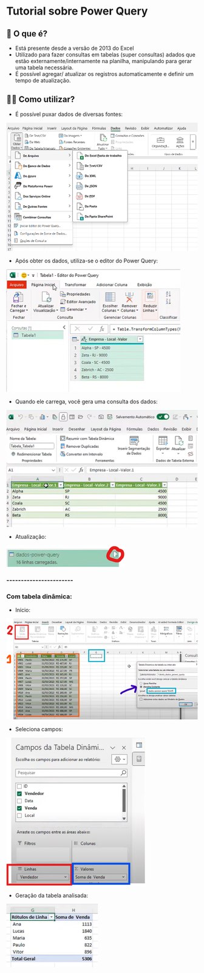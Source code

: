 # Tutorial sobre Power Query
## 🧮 O que é?
- Está presente desde a versão de 2013 do Excel
- Utilizado para fazer consultas em tabelas (super consultas) adados que estão externamente/internamente na planilha, manipulando para gerar uma tabela necessária.
- É possível agregar/ atualizar os registros automaticamente e definir um tempo de atualização.

## 🧑‍💻 Como utilizar?
- É possível puxar dados de diversas fontes:

![alt text](image-1.png)

- Após obter os dados, utiliza-se o editor do Power Query:

![alt text](image-2.png)

- Quando ele carrega, você gera uma consulta dos dados:

![alt text](image-3.png)

- Atualização:

![alt text](image-4.png)

### -----------------------
### Com tabela dinâmica:
- Início:

![alt text](image-6.png)

- Seleciona campos:

![alt text](image-7.png)

- Geração da tabela analisada:

![alt text](image-8.png)